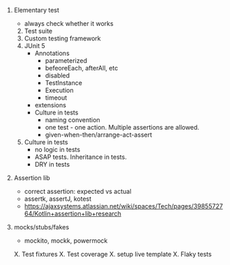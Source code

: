 1. Elementary test
   - always check whether it works
    2. Test suite
    3. Custom testing framework
    4. JUnit 5
        - Annotations
            * parameterized
            * befeoreEach, afterAll, etc
            * disabled
            * TestInstance
            * Execution
            * timeout
        - extensions
        - Culture in tests
            * naming convention
            * one test - one action. Multiple assertions are allowed.
            * given-when-then/arrange-act-assert
    6. Culture in tests
        - no logic in tests
        - ASAP tests. Inheritance in tests.
        - DRY in tests
2. Assertion lib
    - correct assertion: expected vs actual
    - assertk, assertJ, kotest
    - https://ajaxsystems.atlassian.net/wiki/spaces/Tech/pages/3985572764/Kotlin+assertion+lib+research
3. mocks/stubs/fakes
   - mockito, mockk, powermock

    X. Test fixtures
    X. Test coverage
    X. setup live template
    X. Flaky tests
